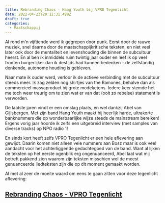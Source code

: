 ```yaml
---
title: Rebranding Chaos - Hang Youth bij VPRO Tegenlicht
date: 2022-04-23T20:12:31.498Z
draft: true
categories:
  - Maatschappij
---
```

Al rond m'n vijftiende werd ik gegrepen door punk. Eerst door de rauwe muziek, snel daarna door de maatschappijkritische teksten, en niet veel later ook door de mentaliteit en levenshouding die binnen de subcultuur heerst. En al ben ik inmiddels ruim twintig jaar ouder en leef ik op veel fronten burgerlijker dan ik destijds had kunnen bedenken - de zelfstandig denkende, autonome houding is gebleven. 

Naar mate ik ouder werd, verloor ik de actieve verbinding met de subcultuur steeds meer.  Ik zag zelden nog shirtjes van the Ramones, behalve dan als commercieel massaproduct bij grote modeketens. Iedere keer stemde het me toch weer treurig om te zien wat er van dat (ooit zo rebelse) statement is verworden. 

De laatste jaren vindt er een omslag plaats, en wel dankzij Abel van Gijlsbergen. Met zijn band Hang Youth maakt hij heerlijk harde, ultrakorte banknummers die op wonderbaarlijke wijze steeds de mainstream bereiken! Ergens vorig jaar hoorde ik zelfs een uitgebreid interview (met samples van diverse tracks) op NPO radio 1!

En sinds kort heeft zelfs VPRO Tegenlicht er een hele aflevering aan gewijdt. Daarin komen niet alleen vele nummers aan Bosz maar is ook veel aandacht voor het achterliggende gedachtegoed van de band. Want al lijken de teksten op het eerste ogenblik erg ongenuanceerd, Abel laat wat mij betreft pakkend zien waarom zijn teksten misschien wel de meest genuanceerde liedteksten zijn die op dit moment gemaakt worden. 

Al met al zeer de moeite waard om eens te gaan zitten voor deze tegenlicht aflevering: 

## [Rebranding Chaos - VPRO Tegenlicht](https://www.npostart.nl/VPWON_1335239)